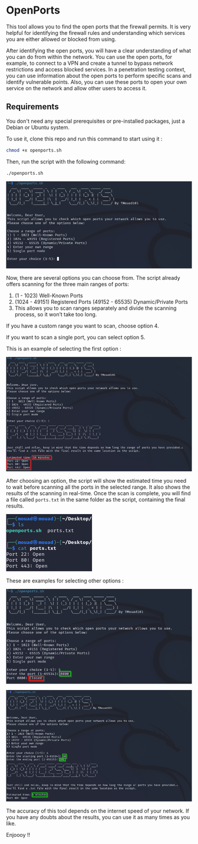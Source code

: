 ﻿# OpenPorts

This tool allows you to find the open ports that the firewall permits. It is very helpful for identifying the firewall rules and understanding which services you are either allowed or blocked from using.

After identifying the open ports, you will have a clear understanding of what you can do from within the network. You can use the open ports, for example, to connect to a VPN and create a tunnel to bypass network restrictions and access blocked services. In a penetration testing context, you can use information about the open ports to perform specific scans and identify vulnerable points. Also, you can use these ports to open your own service on the network and allow other users to access it.

## Requirements

You don't need any special prerequisites or pre-installed packages, just a Debian or Ubuntu system.

To use it, clone this repo and run this command to start using it :

```bash
chmod +x openports.sh
```

Then, run the script with the following command:

```bash
./openports.sh
```

![first screen](/media/openports.png)

Now, there are several options you can choose from. The script already offers scanning for the three main ranges of ports:

1) (1 - 1023) Well-Known Ports
2) (1024 - 49151) Registered Ports
(49152 - 65535) Dynamic/Private Ports
3) This allows you to scan ranges separately and divide the scanning process, so it won’t take too long.

If you have a custom range you want to scan, choose option 4.

If you want to scan a single port, you can select option 5.

This is an example of selecting the first option :

![first screen](/media/result%201.png)

After choosing an option, the script will show the estimated time you need to wait before scanning all the ports in the selected range. It also shows the results of the scanning in real-time. Once the scan is complete, you will find a file called `ports.txt` in the same folder as the script, containing the final results.

![first screen](/media/file.png)

These are examples for selecting other options : 

![first screen](/media/single%20mode.png)

![first screen](/media/custom%20range.png)

The accuracy of this tool depends on the internet speed of your network. If you have any doubts about the results, you can use it as many times as you like.

Enjoooy !!
